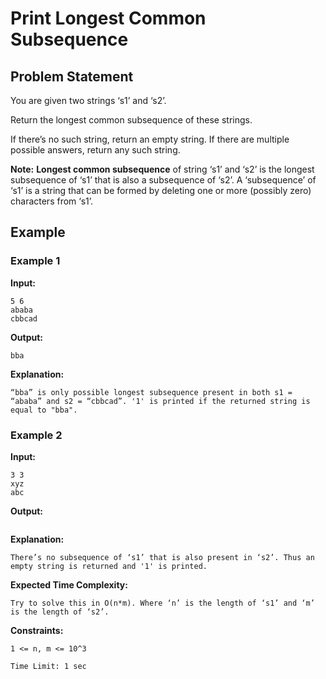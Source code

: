 # Print Longest Common Subsequence

## Problem Statement

You are given two strings ‘s1’ and ‘s2’.

Return the longest common subsequence of these strings.

If there’s no such string, return an empty string. If there are multiple possible answers, return any such string.


**Note:**
**Longest common subsequence** of string ‘s1’ and ‘s2’ is the longest subsequence of ‘s1’ that is also a subsequence of ‘s2’. A ‘subsequence’ of ‘s1’ is a string that can be formed by deleting one or more (possibly zero) characters from ‘s1’.

## Example

### Example 1
**Input:**
```
5 6
ababa
cbbcad
```
**Output:**
```
bba
```
**Explanation:**
```
“bba” is only possible longest subsequence present in both s1 = “ababa” and s2 = “cbbcad”. '1' is printed if the returned string is equal to "bba".
```

### Example 2
**Input:**
```
3 3
xyz
abc
```
**Output:**
```

```
**Explanation:**
```
There’s no subsequence of ‘s1’ that is also present in ‘s2’. Thus an empty string is returned and '1' is printed.
```

**Expected Time Complexity:**
```
Try to solve this in O(n*m). Where ‘n’ is the length of ‘s1’ and ‘m’ is the length of ‘s2’. 
```

**Constraints:**
```
1 <= n, m <= 10^3

Time Limit: 1 sec
```
